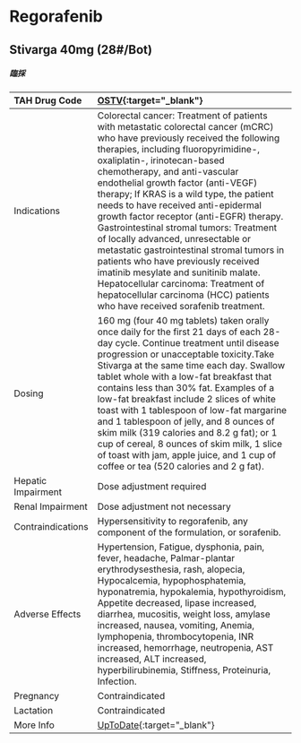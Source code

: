# Regorafenib

## Stivarga 40mg (28#/Bot)

##### 臨採

| TAH Drug Code      | [OSTV](https://www.tahsda.org.tw/drugs/hissearch.php?drug_code=OSTV){:target="_blank"}                                                                                                                                                                                                                                                                                                                                                                                                                                                                                                                                                                                                                                                     |
|:-------------------|:-------------------------------------------------------------------------------------------------------------------------------------------------------------------------------------------------------------------------------------------------------------------------------------------------------------------------------------------------------------------------------------------------------------------------------------------------------------------------------------------------------------------------------------------------------------------------------------------------------------------------------------------------------------------------------------------------------------------------------------------|
| Indications        | Colorectal cancer: Treatment of patients with metastatic colorectal cancer (mCRC) who have previously received the following therapies, including fluoropyrimidine-, oxaliplatin-, irinotecan-based chemotherapy, and anti-vascular endothelial growth factor (anti-VEGF) therapy; If KRAS is a wild type, the patient needs to have received anti-epidermal growth factor receptor (anti-EGFR) therapy. Gastrointestinal stromal tumors: Treatment of locally advanced, unresectable or metastatic gastrointestinal stromal tumors in patients who have previously received imatinib mesylate and sunitinib malate. Hepatocellular carcinoma: Treatment of hepatocellular carcinoma (HCC) patients who have received sorafenib treatment. |
| Dosing             | 160 mg (four 40 mg tablets) taken orally once daily for the first 21 days of each 28-day cycle. Continue treatment until disease progression or unacceptable toxicity.Take Stivarga at the same time each day. Swallow tablet whole with a low-fat breakfast that contains less than 30% fat. Examples of a low-fat breakfast include 2 slices of white toast with 1 tablespoon of low-fat margarine and 1 tablespoon of jelly, and 8 ounces of skim milk (319 calories and 8.2 g fat); or 1 cup of cereal, 8 ounces of skim milk, 1 slice of toast with jam, apple juice, and 1 cup of coffee or tea (520 calories and 2 g fat).                                                                                                          |
| Hepatic Impairment | Dose adjustment required                                                                                                                                                                                                                                                                                                                                                                                                                                                                                                                                                                                                                                                                                                                   |
| Renal Impairment   | Dose adjustment not necessary                                                                                                                                                                                                                                                                                                                                                                                                                                                                                                                                                                                                                                                                                                              |
| Contraindications  | Hypersensitivity to regorafenib, any component of the formulation, or sorafenib.                                                                                                                                                                                                                                                                                                                                                                                                                                                                                                                                                                                                                                                           |
| Adverse Effects    | Hypertension, Fatigue, dysphonia, pain, fever, headache, Palmar-plantar erythrodysesthesia, rash, alopecia, Hypocalcemia, hypophosphatemia, hyponatremia, hypokalemia, hypothyroidism, Appetite decreased, lipase increased, diarrhea, mucositis, weight loss, amylase increased, nausea, vomiting, Anemia, lymphopenia, thrombocytopenia, INR increased, hemorrhage, neutropenia, AST increased, ALT increased, hyperbilirubinemia, Stiffness, Proteinuria, Infection.                                                                                                                                                                                                                                                                    |
| Pregnancy          | Contraindicated                                                                                                                                                                                                                                                                                                                                                                                                                                                                                                                                                                                                                                                                                                                            |
| Lactation          | Contraindicated                                                                                                                                                                                                                                                                                                                                                                                                                                                                                                                                                                                                                                                                                                                            |
| More Info          | [UpToDate](https://www.uptodate.com/contents/regorafenib-drug-information){:target="_blank"}                                                                                                                                                                                                                                                                                                                                                                                                                                                                                                                                                                                                                                               |

